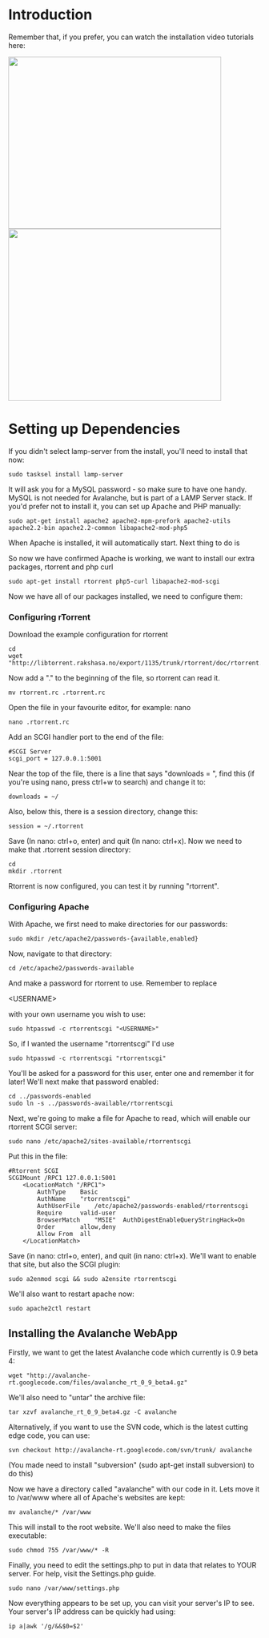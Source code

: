 # Introduction #

Remember that, if you prefer, you can watch the installation video tutorials here:

<a href='http://www.youtube.com/watch?feature=player_embedded&v=qSUwEe__pik' target='_blank'><img src='http://img.youtube.com/vi/qSUwEe__pik/0.jpg' width='425' height=344 /></a>
<a href='http://www.youtube.com/watch?feature=player_embedded&v=H7Br9mc7rF4' target='_blank'><img src='http://img.youtube.com/vi/H7Br9mc7rF4/0.jpg' width='425' height=344 /></a>

# Setting up Dependencies #

If you didn't select lamp-server from the install, you'll need to install that now:

```
sudo tasksel install lamp-server
```

It will ask you for a MySQL password - so make sure to have one handy. MySQL is not needed for Avalanche, but is part of a LAMP Server stack. If you'd prefer not to install it, you can set up Apache and PHP manually:

```
sudo apt-get install apache2 apache2-mpm-prefork apache2-utils apache2.2-bin apache2.2-common libapache2-mod-php5
```

When Apache is installed, it will automatically start. Next thing to do is

So now we have confirmed Apache is working, we want to install our extra packages, rtorrent and php curl

```
sudo apt-get install rtorrent php5-curl libapache2-mod-scgi
```

Now we have all of our packages installed, we need to configure them:

### Configuring rTorrent ###

Download the example configuration for rtorrent

```
cd
wget "http://libtorrent.rakshasa.no/export/1135/trunk/rtorrent/doc/rtorrent.rc"
```

Now add a "." to the beginning of the file, so rtorrent can read it.

```
mv rtorrent.rc .rtorrent.rc
```

Open the file in your favourite editor, for example: nano

```
nano .rtorrent.rc
```

Add an SCGI handler port to the end of the file:

```
#SCGI Server
scgi_port = 127.0.0.1:5001
```

Near the top of the file, there is a line that says "downloads = ", find this (if you're using nano, press ctrl+w to search) and change it to:

```
downloads = ~/
```

Also, below this, there is a session directory, change this:

```
session = ~/.rtorrent
```

Save (In nano: ctrl+o, enter) and quit (In nano: ctrl+x). Now we need to make that .rtorrent session directory:

```
cd
mkdir .rtorrent
```

Rtorrent is now configured, you can test it by running "rtorrent".

### Configuring Apache ###

With Apache, we first need to make directories for our passwords:

```
sudo mkdir /etc/apache2/passwords-{available,enabled}
```

Now, navigate to that directory:

```
cd /etc/apache2/passwords-available
```

And make a password for rtorrent to use. Remember to replace 

&lt;USERNAME&gt;

 with your own username you wish to use:

```
sudo htpasswd -c rtorrentscgi "<USERNAME>"
```

So, if I wanted the username "rtorrentscgi" I'd use

```
sudo htpasswd -c rtorrentscgi "rtorrentscgi"
```

You'll be asked for a password for this user, enter one and remember it for later! We'll next make that password enabled:

```
cd ../passwords-enabled
sudo ln -s ../passwords-available/rtorrentscgi
```

Next, we're going to make a file for Apache to read, which will enable our rtorrent SCGI server:

```
sudo nano /etc/apache2/sites-available/rtorrentscgi
```

Put this in the file:

```
#Rtorrent SCGI
SCGIMount /RPC1 127.0.0.1:5001
	<LocationMatch "/RPC1">
		AuthType	Basic
		AuthName	"rtorrentscgi"
		AuthUserFile	/etc/apache2/passwords-enabled/rtorrentscgi
		Require		valid-user
		BrowserMatch	"MSIE"	AuthDigestEnableQueryStringHack=On
		Order		allow,deny
		Allow From	all
	</LocationMatch>
```

Save (in nano: ctrl+o, enter), and quit (in nano: ctrl+x). We'll want to enable that site, but also the SCGI plugin:

```
sudo a2enmod scgi && sudo a2ensite rtorrentscgi
```

We'll also want to restart apache now:

```
sudo apache2ctl restart
```

## Installing the Avalanche WebApp ##

Firstly, we want to get the latest Avalanche code which currently is 0.9 beta 4:

```
wget "http://avalanche-rt.googlecode.com/files/avalanche_rt_0_9_beta4.gz"
```

We'll also need to "untar" the archive file:

```
tar xzvf avalanche_rt_0_9_beta4.gz -C avalanche
```

Alternatively, if you want to use the SVN code, which is the latest cutting edge code, you can use:

```
svn checkout http://avalanche-rt.googlecode.com/svn/trunk/ avalanche
```

(You made need to install "subversion" (sudo apt-get install subversion) to do this)

Now we have a directory called "avalanche" with our code in it. Lets move it to /var/www where all of Apache's websites are kept:

```
mv avalanche/* /var/www
```

This will install to the root website. We'll also need to make the files executable:

```
sudo chmod 755 /var/www/* -R
```

Finally, you need to edit the settings.php to put in data that relates to YOUR server. For help, visit the Settings.php guide.

```
sudo nano /var/www/settings.php
```

Now everything appears to be set up, you can visit your server's IP to see. Your server's IP address can be quickly had using:

```
ip a|awk '/g/&&$0=$2'
```